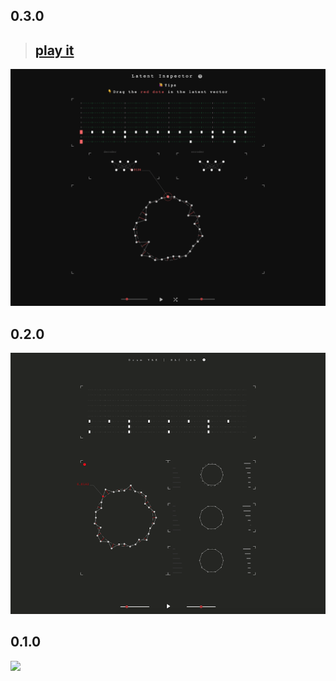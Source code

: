 ## 0.3.0

> ## [play it](http://vibertthio.com/drum-vae-client/public/)

![](./assets/sc-04.png)



## 0.2.0

![](./assets/sc-03.png)



## 0.1.0

![](./assets/sc-01.png)
